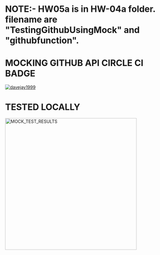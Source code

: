 # NOTE:- HW05a is in HW-04a folder. filename are "TestingGithubUsingMock" and "githubfunction".
# MOCKING GITHUB API CIRCLE CI BADGE


[![davejay1999](https://circleci.com/gh/davejay1999/SSW567-ws.svg?style=svg)](https://app.circleci.com/pipelines/github/davejay1999/SSW567-ws?branch=HW05a_Mocking&filter=all)



# TESTED LOCALLY 


<img width="427" alt="MOCK_TEST_RESULTS" src="https://user-images.githubusercontent.com/29612524/196065113-462c9fea-cf06-43bf-b78b-2bd19089311e.png">

